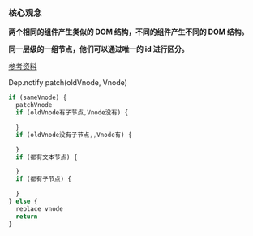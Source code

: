 ### 核心观念

**两个相同的组件产生类似的 DOM 结构，不同的组件产生不同的 DOM 结构。**

**同一层级的一组节点，他们可以通过唯一的 id 进行区分。**

[参考资料](https://www.cnblogs.com/wind-lanyan/p/9061684.html)

Dep.notify
patch(oldVnode, Vnode)

```js
if (sameVnode) {
  patchVnode
  if (oldVnode有子节点,Vnode没有) {

  }
  if (oldVnode没有子节点,,Vnode有) {

  }
  if (都有文本节点) {

  }
  if (都有子节点) {

  }
} else {
  replace vnode
  return
}



```
